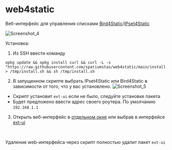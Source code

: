 # web4static


Веб-интерфейс для управления списками [Bird4Static](https://github.com/DennoN-RUS/Bird4Static)/[IPset4Static](https://github.com/DennoN-RUS/IPset4Static)

![Screenshot_4](https://github.com/user-attachments/assets/137b6037-998c-4a3d-9e9e-ebf3879697c6)


Установка:

1. Из SSH ввести команду
```shell
opkg update && opkg install curl && curl -L -s "https://raw.githubusercontent.com/spatiumstas/web4static/main/install.sh" > /tmp/install.sh && sh /tmp/install.sh
```
2. В запущенном скрипте выбрать IPset4Static или Bird4Static в зависимости от того, что у вас установлено.
![Screenshot_5](https://github.com/user-attachments/assets/ca34e58e-45ce-40d5-a3fd-38357e239bf5)


- Скрипт установит `ext-ui` если не было, следуйте установке пакета
- Будет предложено ввести адрес своего роутера. По умолчанию `192.168.1.1`

3. Открыть веб-интерфейс в [отдельном окне](http://192.168.10.1:88/ext-ui/addons/editlist.php) или выбрав в интерфейсе [ext-ui](http://192.168.10.1:88/ext-ui/)

 

Удаление web-интерфейса через скрипт полностью удалит пакет `ext-ui`

